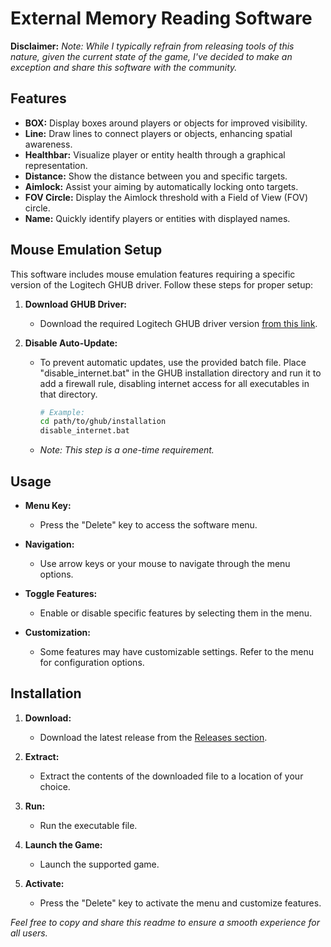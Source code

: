 # External Memory Reading Software

**Disclaimer:**
*Note: While I typically refrain from releasing tools of this nature, given the current state of the game, I've decided to make an exception and share this software with the community.*

## Features
- **BOX:** Display boxes around players or objects for improved visibility.
- **Line:** Draw lines to connect players or objects, enhancing spatial awareness.
- **Healthbar:** Visualize player or entity health through a graphical representation.
- **Distance:** Show the distance between you and specific targets.
- **Aimlock:** Assist your aiming by automatically locking onto targets.
- **FOV Circle:** Display the Aimlock threshold with a Field of View (FOV) circle.
- **Name:** Quickly identify players or entities with displayed names.

## Mouse Emulation Setup
This software includes mouse emulation features requiring a specific version of the Logitech GHUB driver. Follow these steps for proper setup:

1. **Download GHUB Driver:**
   - Download the required Logitech GHUB driver version [from this link](https://www.pythonp.xyz/ghub).
   
2. **Disable Auto-Update:**
   - To prevent automatic updates, use the provided batch file. Place "disable_internet.bat" in the GHUB installation directory and run it to add a firewall rule, disabling internet access for all executables in that directory.
     ```bash
     # Example:
     cd path/to/ghub/installation
     disable_internet.bat
     ```
   - *Note: This step is a one-time requirement.*

## Usage
- **Menu Key:**
  - Press the "Delete" key to access the software menu.
  
- **Navigation:**
  - Use arrow keys or your mouse to navigate through the menu options.
  
- **Toggle Features:**
  - Enable or disable specific features by selecting them in the menu.
  
- **Customization:**
  - Some features may have customizable settings. Refer to the menu for configuration options.

## Installation
1. **Download:**
   - Download the latest release from the [Releases section](#).
   
2. **Extract:**
   - Extract the contents of the downloaded file to a location of your choice.
   
3. **Run:**
   - Run the executable file.
   
4. **Launch the Game:**
   - Launch the supported game.
   
5. **Activate:**
   - Press the "Delete" key to activate the menu and customize features.

*Feel free to copy and share this readme to ensure a smooth experience for all users.*

